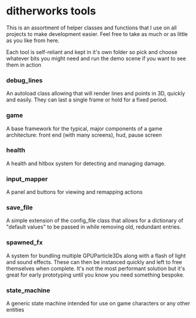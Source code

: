 # ditherworks tools
This is an assortment of helper classes and functions that I use on all projects to make development easier. Feel free to take as much or as little as you like from here.

Each tool is self-reliant and kept in it's own folder so pick and choose whatever bits you might need and run the demo scene if you want to see them in action

### debug_lines
An autoload class allowing that will render lines and points in 3D, quickly and easily. They can last a single frame or hold for a fixed period.

### game
A base framework for the typical, major components of a game architecture: front end (with many screens), hud, pause screen

### health
A health and hitbox system for detecting and managing damage.

### input_mapper
A panel and buttons for viewing and remapping actions

### save_file
A simple extension of the config_file class that allows for a dictionary of "default values" to be passed in while removing old, redundant entries.

### spawned_fx
A system for bundling multiple GPUParticle3Ds along with a flash of light and sound effects. These can then be instanced quickly and left to free themselves when complete. It's not the most performant solution but it's great for early prototyping until you know you need something bespoke.

### state_machine
A generic state machine intended for use on game characters or any other entities

